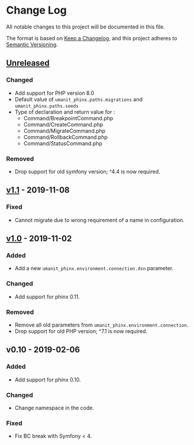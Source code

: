 # Change Log
All notable changes to this project will be documented in this file.

The format is based on [Keep a Changelog](https://keepachangelog.com/en/1.0.0/),
and this project adheres to [Semantic Versioning](https://semver.org/spec/v2.0.0.html).

## [Unreleased]

### Changed
- Add support for PHP version 8.0
- Default value of `umanit_phinx.paths.migrations` and `umanit_phinx.paths.seeds`
- Type of declaration and return value for :
    - Command/BreakpointCommand.php
    - Command/CreateCommand.php
    - Command/MigrateCommand.php
    - Command/RollbackCommand.php
    - Command/StatusCommand.php

### Removed
- Drop support for old symfony version; ^4.4 is now required.

## [v1.1] - 2019-11-08
### Fixed
- Cannot migrate due to wrong requirement of a name in configuration.

## [v1.0] - 2019-11-02
### Added
- Add a new `umanit_phinx.environment.connection.dsn` parameter.

### Changed
- Add support for phinx 0.11.

### Removed
- Remove all old parameters from `umanit_phinx.environment.connection`.
- Drop support for old PHP version; ^7.1 is now required.

## v0.10 - 2019-02-06
### Added
- Add support for phinx 0.10.

### Changed
- Change namespace in the code.

### Fixed
- Fix BC break with Symfony < 4.

[v1.0]: https://github.com/umanit/phinx-bundle/compare/v0.10...v1.0
[v1.1]: https://github.com/umanit/phinx-bundle/compare/v1.0...v1.1
[Unreleased]: https://github.com/umanit/phinx-bundle/compare/v1.1...master

